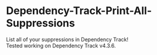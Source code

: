 # Dependency-Track-Print-All-Suppressions
List all of your suppressions in Dependency Track! <br>
Tested working on Dependency Track v4.3.6.
